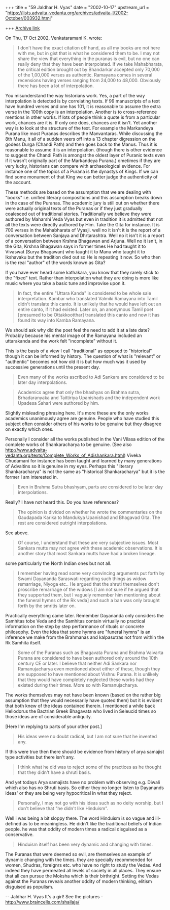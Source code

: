 +++
title = "59 Jaldhar H. Vyas"
date = "2002-10-17"
upstream_url = "https://lists.advaita-vedanta.org/archives/advaita-l/2002-October/003932.html"

+++
[Archive link](https://lists.advaita-vedanta.org/archives/advaita-l/2002-October/003932.html)

On Thu, 17 Oct 2002, Venkataramani K. wrote:

> I don't have the exact citation off hand, as all my books are not here with
> me, but in gist that is what he considered them to be. I may not share the
> view that everything in the puranas is evil, but no one can really deny that
> they have been interpolated. If we take Mahabharata, the critical edition
> brought out by Bhandarkar accepted only 70,000 of the 1,00,000 verses as
> authentic. Ramayana comes in several recensions having verses ranging from
> 24,000 to 48,000. Obviously there has been a lot of interpolation.
>

You misunderstand the way historians work.  Yes, a part of the way
interpolation is detected is by correlating texts.  If 99 manuscripts of a
text have hundred verses and one has 101, it is reasonable to assume the
extra verse in the 100th copy is an interpolation.  Another is to
cross-reference mentions in other works. If lots of people think a quote
is from a particular work, chances are it is.  If only one does, chances
are it isn't.  Yet another way is to look at the structure of the text.
For example the Markandeya Purana like most Puranas describes the
Manvantaras.  While discussing the 8th Manu, it all of a sudden veers off
into a 13 chapter digression on the godess Durga (Chandi Path) and then
goes back to the Manus.  Thus it is reasonable to assume it is an
interpolation.  (though there is other evidence to suggest the Chandi Path
is amongst the oldest layer of Puranic texts even if it wasn't originally
part of the Markandeya Purana.)  ometimes if they are very lucky,
historians can compare with archaeological evidence.  For instance one of
the topics of a Purana is the dynastys of Kings.  If we can find some
monument of that King we can better judge the authenticity of the account.

These methods are based on the assumption that we are dealing with "books"
i.e. unified literary compositions and this assumption breaks down in the
case of the Puranas.  The academic jury is still out on whether there were
actually original texts of the Puranas or if they just gradually coalesced
out of traditional stories.  Traditionally we believe they were authored
by Maharshi Veda Vyas but even in tradition it is admitted that not all
the texts were directly authored by Him.  Take the Gita for instance.  It
is 700 verses in the Mahabharata of Vyasji. well no it isn't it is the
report of a conversation between Sanjaya and Dhrtarashtra.  Well no it
isn't it is a report of a conversation between Krshna Bhagawan and
Arjuna.  Well no it isn't, in the Gita, Krshna Bhagawan says in former
times He had taught it to Vivaswat (Surya Bhagawan) who taught it to Manu
who taught it to Ikshavaku but the tradition died out so He is repeating
it now.  So who then is the real "author" of the words known as Gita?

If you have ever heard some kathakara, you know that they rarely stick to
the "fixed" text.  Rather than interpolation what they are doing is more
like music where you take a basic tune and improvise upon it.

> In fact, the entire "Uttara Kanda" is considered to be whole sale
> interpretation. Kambar who translated Valmiki Ramayana into Tamil didn't
> translate this canto. It is unlikely that he would have left out an entire
> canto, if it had existed. Later on, an anonymous Tamil poet [presumed to be
> Ottakkootthar] translated this canto and now it has found its way into Kamba
> Ramayana.
>

We should ask why did the poet feel the need to add it at a late date?
Probably because his mental image of the Ramayana included an uttarakanda
and the work felt "incomplete" without it.

This is the basis of a view I call "traditional" as opposed to
"historical" though it can be informed by history.  The question of what
is "relevant" or "authentic" becomes not how old it is but how much was it
used by successive generations until the present day.


> Even many of the works ascribed to Adi Sankara are considered to be later day
> interpolations.

> Academics agree that only the bhashyas on Brahma sutra,
> Brhadaranyaka and Taittiriya Upanishads and the independent work Upadesa
> Sahari were authored by him.

Slightly misleading phrasing here.  It's more these are the only works
academics unanimously agree are genuine.  People who have studied this
subject often consider others of his works to be genuine but they disagree
on exactly which ones.

Personally I consider all the works published in the Vani Vilasa edition
of the complete works of Shankaracharya to be genuine.  (See also
http://www.advaita-vedanta.org/texts/Complete_Works_of_Adishankara.html)
Viveka Chudamani for instance has been taught and learned by
many generations of Advaitins so it is genuine in my eyes.  Perhaps this
"literary Shankaracharya" is not the same as "historical Shankaracharya"
but it is the former I am interested in.

> Even in Brahma Sutra bhashyam, parts are
> considered to be later day interpolations.

Really?  I have not heard this.  Do you have references?

> The opinion is divided on whether
> he wrote the commentaries on the Gaudapada Karika to Mandukya Upanishad and
> Bhagavad Gita. The rest are considered outright interpolations.
>

See above.

> Of course, I understand that these are very subjective issues. Most Sankara
> mutts may not agree with these academic observations. It is another story
> that most Sankara mutts have had a broken lineage.
>

some particularly the North Indian ones but not all.

> I remember having read some very convincing arguments put forth by Swami
> Dayananda Saraswati regarding such things as widow remarriage, Niyoga etc..
> He argued that the shruti themselves don't proscribe remarriage of the widows
> [I am not sure if he argued that they supported them, but I vaguely remember
> him mentioning about the funeral hymns of the Rk veda] and such a ban was
> only brought forth by the smritis later on.
>

Practically everything came later.  Remember Dayananda only considers the
Samhitas tobe Veda and the Samhitas contain virtually no practical
information on the step by step performance of rituals or concrete
philosophy.  Even the idea that some hymns are "funeral hymns" is an
inference we make from the Brahmanas and kalpasutras not from within the
Rk Samhita itself.

> Some of the Puranas such as Bhagavata Purana and Brahma Vaivarta Purana are
> considered to have been authored only around the 10th century CE or later. I
> believe that neither Adi Sankara nor Ramanujacharya even mentioned about
> either of these, though they are supposed to have mentioned about Vishnu
> Purana. It is unlikely that they would have completely neglected these works
> had they existed during their times. More so with Ramanujacharya.
>

The works themselves may not have been known (based on the rather big
assumption that they would necessarily have quoted them) but it is evident
that both knew of the ideas contained therein.  I mentioned a while back
Heliodorus the Bactrian Greek Bhagavata who lived in Seleucid times so
those ideas are of considerable antiquity.

[Here I'm replying to parts of your other post.]

> His ideas were no doubt radical, but I am not sure that he invented any.

If this were true then there should be evidence from history of arya
samajist type activities but there isn't any.

> I think what he did was to reject some of the practices as he thought
> that they didn't have a shruti basis.

And yet todays Arya samajists have no problem with observing e.g. Diwali
which also has no Shruti basis.  So either they no longer listen to
Dayanands ideas' or they are being very hypocritical in what they reject.

> Personally, I may not go with his
> ideas such as no deity worship, but I don't believe that "he didn't like
> Hinduism".

Well i was being a bit sloppy there. The word Hinduism is so vague and
ill-defined as to be meaningless.  He didn't like the traditional beliefs
of Indian people.  he was that oddity of modern times a radical disguised
as a conservative.

> Hinduism itself has been very dynamic and changing with times.

The Puranas that were deemed so evil, are themselves an example of dynamic
changing with the times.  they are specially recommended for women,
Shudras, foreignrs etc. who have no right to study the Vedas.  And indeed
they have permeated all levels of society in all places. They ensure that
all can pursue the Moksha which is their birthright.  Setting the Vedas
against the Puranas reveals another oddity of modern thinking, elitism
disguised as populism.

--
Jaldhar H. Vyas <jaldhar at braincells.com>
It's a girl! See the pictures - http://www.braincells.com/shailaja/

